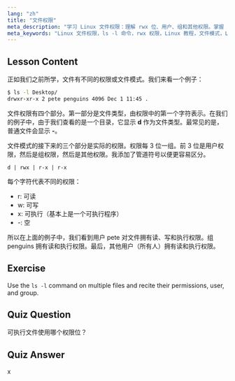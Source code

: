 ```yaml
---
lang: "zh"
title: "文件权限"
meta_description: "学习 Linux 文件权限：理解 rwx 位、用户、组和其他权限。掌握 `ls -l` 输出，适合初学者。开始你的 Linux 之旅！"
meta_keywords: "Linux 文件权限，ls -l 命令，rwx 权限，Linux 教程，文件模式，Linux 初学者，Linux 指南"
---
```


## Lesson Content

正如我们之前所学，文件有不同的权限或文件模式。我们来看一个例子：

```bash
$ ls -l Desktop/
drwxr-xr-x 2 pete penguins 4096 Dec 1 11:45 .
```

文件权限有四个部分。第一部分是文件类型，由权限中的第一个字符表示。在我们的例子中，由于我们查看的是一个目录，它显示 **d** 作为文件类型。最常见的是，普通文件会显示 **-**。

文件模式的接下来的三个部分是实际的权限。权限每 3 位一组。前 3 位是用户权限，然后是组权限，然后是其他权限。我添加了管道符号以便更容易区分。

```plaintext
d | rwx | r-x | r-x
```

每个字符代表不同的权限：

- r: 可读
- w: 可写
- x: 可执行（基本上是一个可执行程序）
- -: 空

所以在上面的例子中，我们看到用户 pete 对文件拥有读、写和执行权限。组 penguins 拥有读和执行权限。最后，其他用户（所有人）拥有读和执行权限。

## Exercise

Use the `ls -l` command on multiple files and recite their permissions, user, and group.

## Quiz Question

可执行文件使用哪个权限位？

## Quiz Answer

x
